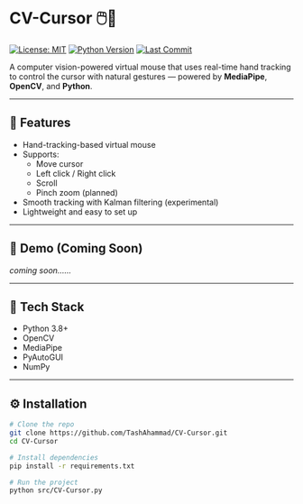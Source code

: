 # CV-Cursor 🖱️🎯  
[![License: MIT](https://img.shields.io/badge/license-MIT-green)](LICENSE)
[![Python Version](https://img.shields.io/badge/python-3.8+-blue)](https://www.python.org/)
[![Last Commit](https://img.shields.io/github/last-commit/TashAhammad/CV-Cursor)](https://github.com/TashAhammad/CV-Cursor/commits/main)

A computer vision-powered virtual mouse that uses real-time hand tracking to control the cursor with natural gestures — powered by **MediaPipe**, **OpenCV**, and **Python**.

---

## 🚀 Features
- Hand-tracking-based virtual mouse
- Supports:
  - Move cursor
  - Left click / Right click
  - Scroll
  - Pinch zoom (planned)
- Smooth tracking with Kalman filtering (experimental)
- Lightweight and easy to set up

---

## 📸 Demo (Coming Soon)

*coming soon......*

---

## 🧰 Tech Stack
- Python 3.8+
- OpenCV
- MediaPipe
- PyAutoGUI
- NumPy

---

## ⚙️ Installation

```bash
# Clone the repo
git clone https://github.com/TashAhammad/CV-Cursor.git
cd CV-Cursor

# Install dependencies
pip install -r requirements.txt

# Run the project
python src/CV-Cursor.py
